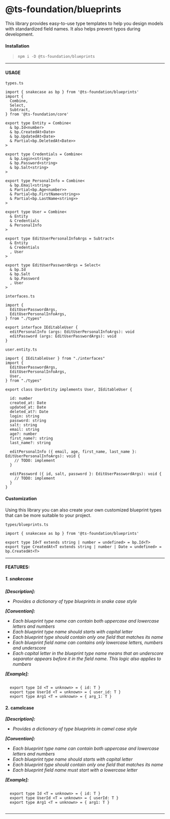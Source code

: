 # @ts-foundation/blueprints

This library provides easy-to-use type templates to help you design models with standardized field names. It also helps prevent typos during development.

#### Installation

> `npm i -D @ts-foundation/blueprints`

---

#### USAGE

`types.ts`

```
import { snakecase as bp } from '@ts-foundation/blueprints'
import {
  Combine,
  Select,
  Subtract,
} from '@ts-foundation/core'

export type Entity = Combine<
  & bp.Id<number>
  & bp.CreatedAt<Date>
  & bp.UpdatedAt<Date>
  & Partial<bp.DeletedAt<Date>>
>

export type Credentials = Combine<
  & bp.Login<string>
  & bp.Password<string>
  & bp.Salt<string>
>

export type PersonalInfo = Combine<
  & bp.Email<string>
  & Partial<bp.Age<number>>
  & Partial<bp.FirstName<string>>
  & Partial<bp.LastName<string>>
>

export type User = Combine<
  & Entity
  & Credentials
  & PersonalInfo
>

export type EditUserPersonalInfoArgs = Subtract<
  & Entity
  & Credentials
  , User
>

export type EditUserPasswordArgs = Select<
  & bp.Id
  & bp.Salt
  & bp.Password
  , User
>
```

`interfaces.ts`

```
import {
  EditUserPasswordArgs,
  EditUserPersonalInfoArgs,
} from "./types"

export interface IEditableUser {
  editPersonalInfo (args: EditUserPersonalInfoArgs): void
  editPassword (args: EditUserPasswordArgs): void
}
```

`user.entity.ts`

```
import { IEditableUser } from "./interfaces"
import {
  EditUserPasswordArgs,
  EditUserPersonalInfoArgs,
  User,
} from "./types"

export class UserEntity implements User, IEditableUser {

  id: number
  created_at: Date
  updated_at: Date
  deleted_at?: Date
  login: string
  password: string
  salt: string
  email: string
  age?: number
  first_name?: string
  last_name?: string

  editPersonalInfo ({ email, age, first_name, last_name }: EditUserPersonalInfoArgs): void {
    // TODO: implement
  }

  editPassword ({ id, salt, password }: EditUserPasswordArgs): void {
    // TODO: implement
  }
}
```

#### Customization

Using this library you can also create your own customized blueprint types that can be more suitable to your project.

`types/blueprints.ts`

```
import { snakecase as bp } from '@ts-foundation/blueprints'

export type Id<T extends string | number = undefined> = bp.Id<T>
export type CreatedAt<T extends string | number | Date = undefined> = bp.CreatedAt<T>

```

---

#### FEATURES:

##### 1. snakecase

***[Description]:***

* *Provides a dictionary of type blueprints in snake case style*

***[Convention]:***

* *Each blueprint type name can contain both uppercase and lowercase letters and numbers*
* *Each blueprint type name should starts with capital letter*
* *Each blueprint type should contain only one field that matches its name*
* *Each blueprint field name can contains only lowercase letters, numbers and underscore*
* *Each capital letter in the blueprint type name means that an underscore separator appears before it in the field name. This logic also applies to numbers*

***[Example]:***

```

  export type Id <T = unknown> = { id: T }
  export type UserId <T = unknown> = { user_id: T }
  export type Arg1 <T = unknown> = { arg_1: T }

```

#### 2. camelcase

***[Description]:***

* *Provides a dictionary of type blueprints in camel case style*

***[Convention]:***

* *Each blueprint type name can contain both uppercase and lowercase letters and numbers*
* *Each blueprint type name should starts with capital letter*
* *Each blueprint type should contain only one field that matches its name*
* *Each blueprint field name must start with a lowercase letter*

***[Example]:***

```

  export type Id <T = unknown> = { id: T }
  export type UserId <T = unknown> = { userId: T }
  export type Arg1 <T = unknown> = { arg1: T }
  
```

---
